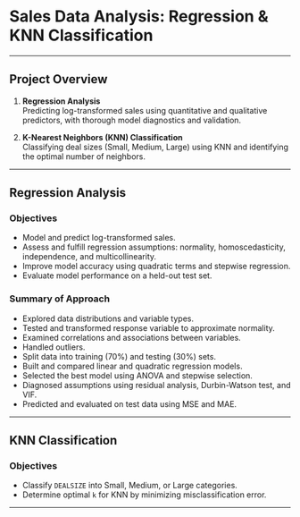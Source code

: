 # Sales Data Analysis: Regression & KNN Classification

---

## Project Overview

1. **Regression Analysis**  
   Predicting log-transformed sales using quantitative and qualitative predictors, with thorough model diagnostics and validation.

2. **K-Nearest Neighbors (KNN) Classification**  
   Classifying deal sizes (Small, Medium, Large) using KNN and identifying the optimal number of neighbors.

---

## Regression Analysis

### Objectives

- Model and predict log-transformed sales.
- Assess and fulfill regression assumptions: normality, homoscedasticity, independence, and multicollinearity.
- Improve model accuracy using quadratic terms and stepwise regression.
- Evaluate model performance on a held-out test set.

### Summary of Approach

- Explored data distributions and variable types.
- Tested and transformed response variable to approximate normality.
- Examined correlations and associations between variables.
- Handled outliers.
- Split data into training (70%) and testing (30%) sets.
- Built and compared linear and quadratic regression models.
- Selected the best model using ANOVA and stepwise selection.
- Diagnosed assumptions using residual analysis, Durbin-Watson test, and VIF.
- Predicted and evaluated on test data using MSE and MAE.

---

## KNN Classification

### Objectives

- Classify `DEALSIZE` into Small, Medium, or Large categories.
- Determine optimal `k` for KNN by minimizing misclassification error.

---
